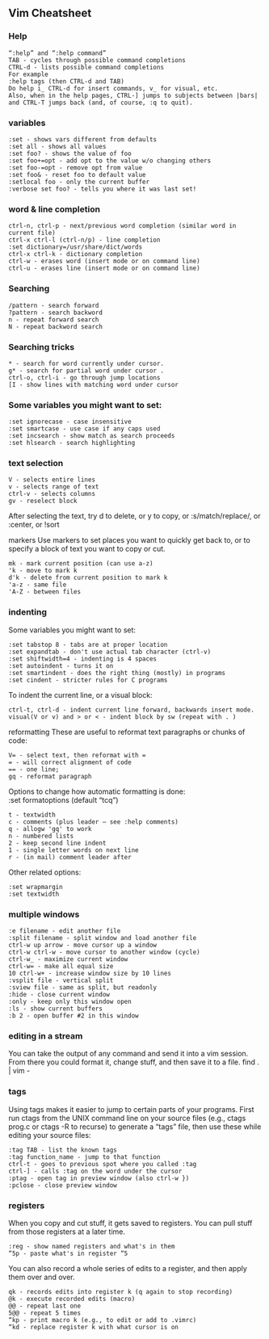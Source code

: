 ## Vim Cheatsheet

### Help

```
“:help” and “:help command”
TAB - cycles through possible command completions
CTRL-d - lists possible command completions
For example
:help tags (then CTRL-d and TAB)
Do help i_ CTRL-d for insert commands, v_ for visual, etc.
Also, when in the help pages, CTRL-] jumps to subjects between |bars| and CTRL-T jumps back (and, of course, :q to quit).
```

### variables
```
:set - shows vars different from defaults
:set all - shows all values
:set foo? - shows the value of foo
:set foo+=opt - add opt to the value w/o changing others
:set foo-=opt - remove opt from value
:set foo& - reset foo to default value
:setlocal foo - only the current buffer
:verbose set foo? - tells you where it was last set!
```

### word & line completion
```
ctrl-n, ctrl-p - next/previous word completion (similar word in current file)
ctrl-x ctrl-l (ctrl-n/p) - line completion
:set dictionary=/usr/share/dict/words
ctrl-x ctrl-k - dictionary completion
ctrl-w - erases word (insert mode or on command line)
ctrl-u - erases line (insert mode or on command line)
```

### Searching
```
/pattern - search forward
?pattern - search backword
n - repeat forward search
N - repeat backword search
```

### Searching tricks
```
* - search for word currently under cursor.
g* - search for partial word under cursor .
ctrl-o, ctrl-i - go through jump locations
[I - show lines with matching word under cursor
```

### Some variables you might want to set:
```
:set ignorecase - case insensitive
:set smartcase - use case if any caps used
:set incsearch - show match as search proceeds
:set hlsearch - search highlighting
```

### text selection
```
V - selects entire lines
v - selects range of text
ctrl-v - selects columns
gv - reselect block
```
After selecting the text, try d to delete, or y to copy, or :s/match/replace/, or :center, or !sort

markers
Use markers to set places you want to quickly get back to, or to specify a block of text you want to copy or cut.
```
mk - mark current position (can use a-z)
'k - move to mark k
d'k - delete from current position to mark k
'a-z - same file
'A-Z - between files
```

### indenting
Some variables you might want to set:
```
:set tabstop 8 - tabs are at proper location
:set expandtab - don't use actual tab character (ctrl-v)
:set shiftwidth=4 - indenting is 4 spaces
:set autoindent - turns it on
:set smartindent - does the right thing (mostly) in programs
:set cindent - stricter rules for C programs
```
To indent the current line, or a visual block:
```
ctrl-t, ctrl-d - indent current line forward, backwards insert mode.
visual(V or v) and > or < - indent block by sw (repeat with . )
```
reformatting
These are useful to reformat text paragraphs or chunks of code:
```
V= - select text, then reformat with =
= - will correct alignment of code
== - one line;
gq - reformat paragraph
```

Options to change how automatic formatting is done:\
:set formatoptions (default “tcq”)
```
t - textwidth
c - comments (plus leader – see :help comments)
q - allogw 'gq' to work
n - numbered lists
2 - keep second line indent
1 - single letter words on next line
r - (in mail) comment leader after
```

Other related options:
```
:set wrapmargin
:set textwidth
```

### multiple windows
```
:e filename - edit another file
:split filename - split window and load another file
ctrl-w up arrow - move cursor up a window
ctrl-w ctrl-w - move cursor to another window (cycle)
ctrl-w_ - maximize current window
ctrl-w= - make all equal size
10 ctrl-w+ - increase window size by 10 lines
:vsplit file - vertical split
:sview file - same as split, but readonly
:hide - close current window
:only - keep only this window open
:ls - show current buffers
:b 2 - open buffer #2 in this window
```

### editing in a stream
You can take the output of any command and send it into a vim session. From there you could format it, change stuff, and then save it to a file.
find . | vim -

### tags
Using tags makes it easier to jump to certain parts of your programs. First run ctags from the UNIX command line on your source files (e.g., ctags prog.c or ctags -R to recurse) to generate a “tags” file, then use these while editing your source files:

```
:tag TAB - list the known tags
:tag function_name - jump to that function
ctrl-t - goes to previous spot where you called :tag
ctrl-] - calls :tag on the word under the cursor
:ptag - open tag in preview window (also ctrl-w })
:pclose - close preview window
```

### registers
When you copy and cut stuff, it gets saved to registers. You can pull stuff from those registers at a later time.

```
:reg - show named registers and what's in them
“5p - paste what's in register “5
```
You can also record a whole series of edits to a register, and then apply them over and over.

```
qk - records edits into register k (q again to stop recording)
@k - execute recorded edits (macro)
@@ - repeat last one
5@@ - repeat 5 times
“kp - print macro k (e.g., to edit or add to .vimrc)
“kd - replace register k with what cursor is on
```
